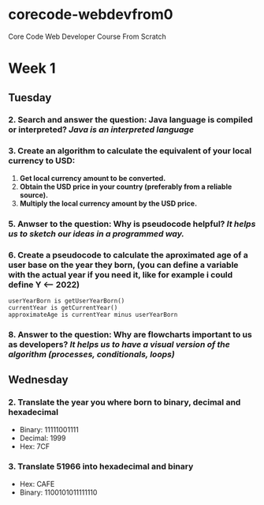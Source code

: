 # corecode-webdevfrom0
Core Code Web Developer Course From Scratch

# Week 1
## Tuesday
### 2. Search and answer the question: Java language is compiled or interpreted? *Java is an interpreted language* 
### 3. Create an algorithm to calculate the equivalent of your local currency to USD:
1. **Get local currency amount to be converted.**
2. **Obtain the USD price in your country (preferably from a reliable source).**
3. **Multiply the local currency amount by the USD price.**
### 5. Anwser to the question: Why is pseudocode helpful? *It helps us to sketch our ideas in a programmed way.*
### 6. Create a pseudocode to calculate the aproximated age of a user base on the year they born, (you can define a variable with the actual year if you need it, like for example i could define Y <-- 2022)
`userYearBorn is getUserYearBorn()`<br>
`currentYear is getCurrentYear()` <br>
`approximateAge is currentYear minus userYearBorn`
### 8. Answer to the question: Why are flowcharts important to us as developers? *It helps us to have a visual version of the algorithm (processes, conditionals, loops)*

## Wednesday
### 2. Translate the year you where born to binary, decimal and hexadecimal
- Binary: 11111001111
- Decimal: 1999
- Hex: 7CF

### 3. Translate 51966 into hexadecimal and binary
- Hex: CAFE
- Binary: 1100101011111110
